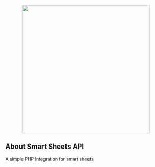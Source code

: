 <p align="center"><a href="https://gdba.com" target="_blank"><img src="https://gdba.com/wp-content/themes/gdba/images/logo.png" width="400"></a></p>

## About Smart Sheets API

A simple PHP Integration for smart sheets
